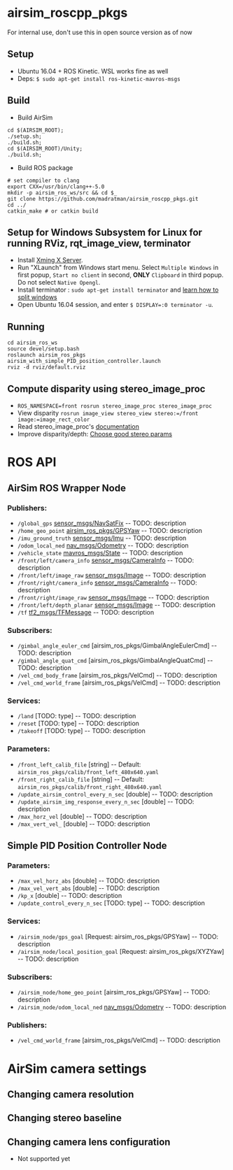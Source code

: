 # airsim_roscpp_pkgs

For internal use, don't use this in open source version as of now
##  Setup 
- Ubuntu 16.04 + ROS Kinetic. WSL works fine as well
- Deps:
`$ sudo apt-get install ros-kinetic-mavros-msgs`

##  Build
- Build AirSim 
```
cd $(AIRSIM_ROOT);
./setup.sh;
./build.sh;
cd $(AIRSIM_ROOT)/Unity;
./build.sh;
```
- Build ROS package

```
# set compiler to clang
export CXX=/usr/bin/clang++-5.0
mkdir -p airsim_ros_ws/src && cd $_
git clone https://github.com/madratman/airsim_roscpp_pkgs.git
cd ../
catkin_make # or catkin build
```

## Setup for Windows Subsystem for Linux for running RViz, rqt_image_view, terminator 
- Install [Xming X Server](https://sourceforge.net/projects/xming/). 
- Run "XLaunch" from Windows start menu. Select `Multiple Windows` in first popup, `Start no client` in second, **ONLY** `Clipboard` in third popup. Do not select `Native Opengl`.  
- Install terminator : `sudo apt-get install terminator` and [learn how to split windows](http://www.ubuntugeek.com/terminator-multiple-gnome-terminals-in-one-window.html)
- Open Ubuntu 16.04 session, and enter `$ DISPLAY=:0 terminator -u`. 

## Running
```
cd airsim_ros_ws
source devel/setup.bash
roslaunch airsim_ros_pkgs airsim_with_simple_PID_position_controller.launch
rviz -d rviz/default.rviz
```
## Compute disparity using stereo_image_proc
- `ROS_NAMESPACE=front rosrun stereo_image_proc stereo_image_proc`
- View disparity `rosrun image_view stereo_view stereo:=/front image:=image_rect_color`
- Read stereo_image_proc's [documentation](https://wiki.ros.org/stereo_image_proc)
- Improve disparity/depth: [Choose good stereo params](https://wiki.ros.org/stereo_image_proc/Tutorials/ChoosingGoodStereoParameters)

# ROS API
## AirSim ROS Wrapper Node
### Publishers:
- `/global_gps` [sensor_msgs/NavSatFix](https://docs.ros.org/api/sensor_msgs/html/msg/NavSatFix.html) -- TODO: description
- `/home_geo_point` [airsim_ros_pkgs/GPSYaw]() -- TODO: description
- `/imu_ground_truth` [sensor_msgs/Imu](https://docs.ros.org/api/sensor_msgs/html/msg/Imu.html) -- TODO: description
- `/odom_local_ned` [nav_msgs/Odometry](https://docs.ros.org/api/nav_msgs/html/msg/Odometry.html) -- TODO: description
- `/vehicle_state` [mavros_msgs/State](https://docs.ros.org/api/mavros_msgs/html/msg/State.html) -- TODO: description
- `/front/left/camera_info` [sensor_msgs/CameraInfo](https://docs.ros.org/api/sensor_msgs/html/msg/CameraInfo.html) -- TODO: description
- `/front/left/image_raw` [sensor_msgs/Image](https://docs.ros.org/api/sensor_msgs/html/msg/Image.html) -- TODO: description
- `/front/right/camera_info` [sensor_msgs/CameraInfo](https://docs.ros.org/api/sensor_msgs/html/msg/CameraInfo.html) -- TODO: description
- `/front/right/image_raw` [sensor_msgs/Image](https://docs.ros.org/api/sensor_msgs/html/msg/Image.html) -- TODO: description
- `/front/left/depth_planar` [sensor_msgs/Image](https://docs.ros.org/api/sensor_msgs/html/msg/Image.html) -- TODO: description
- `/tf` [tf2_msgs/TFMessage](https://docs.ros.org/api/tf2_msgs/html/msg/TFMessage.html) -- TODO: description

### Subscribers:
- `/gimbal_angle_euler_cmd` [airsim_ros_pkgs/GimbalAngleEulerCmd] -- TODO: description
- `/gimbal_angle_quat_cmd` [airsim_ros_pkgs/GimbalAngleQuatCmd] -- TODO: description
- `/vel_cmd_body_frame` [airsim_ros_pkgs/VelCmd] -- TODO: description
- `/vel_cmd_world_frame` [airsim_ros_pkgs/VelCmd] -- TODO: description

### Services:
- `/land` [TODO: type] -- TODO: description
- `/reset` [TODO: type] -- TODO: description
- `/takeoff` [TODO: type] -- TODO: description

### Parameters:
- `/front_left_calib_file` [string] -- Default: `airsim_ros_pkgs/calib/front_left_480x640.yaml`
- `/front_right_calib_file` [string] -- Default: `airsim_ros_pkgs/calib/front_right_480x640.yaml`
- `/update_airsim_control_every_n_sec` [double] -- TODO: description
- `/update_airsim_img_response_every_n_sec` [double] -- TODO: description
- `/max_horz_vel` [double] -- TODO: description
- `/max_vert_vel_` [double] -- TODO: description

## Simple PID Position Controller Node 

### Parameters:
- `/max_vel_horz_abs` [double] -- TODO: description
- `/max_vel_vert_abs` [double] -- TODO: description
- `/kp_x` [double] -- TODO: description
- `/update_control_every_n_sec` [TODO: type] -- TODO: description

### Services:
- `/airsim_node/gps_goal` [Request: airsim_ros_pkgs/GPSYaw] -- TODO: description
- `/airsim_node/local_position_goal` [Request: airsim_ros_pkgs/XYZYaw] -- TODO: description

### Subscribers:
- `/airsim_node/home_geo_point` [airsim_ros_pkgs/GPSYaw] -- TODO: description
- `/airsim_node/odom_local_ned` [nav_msgs/Odometry](https://docs.ros.org/api/nav_msgs/html/msg/Odometry.html) -- TODO: description

### Publishers:
- `/vel_cmd_world_frame` [airsim_ros_pkgs/VelCmd] -- TODO: description


# AirSim camera settings 
## Changing camera resolution

## Changing stereo baseline 

## Changing camera lens configuration 
- Not supported yet
